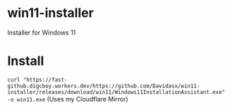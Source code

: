 # win11-installer
Installer for Windows 11
# Install
`curl "https://fast-github.digcboy.workers.dev/https://github.com/Davidasx/win11-installer/releases/download/win11/Windows11InstallationAssistant.exe" -o win11.exe`
(Uses my Cloudflare Mirror)
